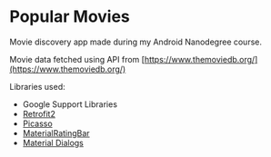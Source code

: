 # Popular Movies

Movie discovery app made during my Android Nanodegree course.

Movie data fetched using API from [https://www.themoviedb.org/](https://www.themoviedb.org/)

Libraries used:
- Google Support Libraries
- [Retrofit2](http://square.github.io/retrofit/)
- [Picasso](http://square.github.io/picasso/)
- [MaterialRatingBar](https://github.com/DreaminginCodeZH/MaterialRatingBar)
- [Material Dialogs](https://github.com/afollestad/material-dialogs)